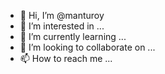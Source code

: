 - 👋 Hi, I’m @manturoy
- 👀 I’m interested in ...
- 🌱 I’m currently learning ...
- 💞️ I’m looking to collaborate on ...
- 📫 How to reach me ...

<!---
manturoy/manturoy is a ✨ special ✨ repository because its `README.md` (this file) appears on your GitHub profile.
You can click the Preview link to take a look at your changes.
--->
